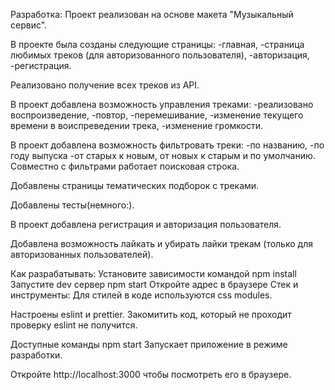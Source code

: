 Разработка:
Проект реализован на основе макета "Музыкальный сервис".

В проекте была созданы следующие страницы: 
-главная,
-страница любимых треков (для авторизованного пользователя),
-авторизация, 
-регистрация.

Реализовано получение всех треков из API.

В проект добавлена возможность управления треками: 
-реализовано воспроизведение, 
-повтор, 
-перемешивание, 
-изменение текущего времени в воиспреведении трека,
-изменение громкости.

В проект добавлена возможность фильтровать треки:
-по названию,
-по году выпуска
-от старых к новым, от новых к старым и по умолчанию.
Совместно с фильтрами работает поисковая строка.

 
Добавлены страницы тематических подборок с треками.

Добавлены тесты(немного:).

В проект добавлена регистрация и авторизация пользователя. 

Добавлена возможность лайкать и убирать лайки трекам (только для авторизованных пользователей). 


Как разрабатывать:
Установите зависимости командой npm install
Запустите dev сервер npm start
Откройте адрес в браузере
Стек и инструменты:
Для стилей в коде используются css modules.

Настроены eslint и prettier. Закомитить код, который не проходит проверку eslint не получится.

Доступные команды
npm start
Запускает приложение в режиме разработки.

Откройте http://localhost:3000 чтобы посмотреть его в браузере.
